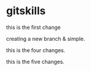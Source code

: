 # gitskills




this is the first change






creating a new branch & simple.




this is the four changes.




this is the five changes.


